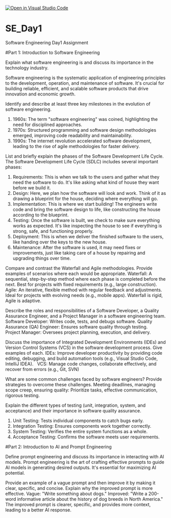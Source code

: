 [![Open in Visual Studio Code](https://classroom.github.com/assets/open-in-vscode-2e0aaae1b6195c2367325f4f02e2d04e9abb55f0b24a779b69b11b9e10269abc.svg)](https://classroom.github.com/online_ide?assignment_repo_id=15569697&assignment_repo_type=AssignmentRepo)
# SE_Day1
Software Engineering Day1 Assignment

#Part 1: Introduction to Software Engineering

Explain what software engineering is and discuss its importance in the technology industry.

Software engineering is the systematic application of engineering principles to the development, operation, and maintenance of software. It's crucial for building reliable, efficient, and scalable software products that drive innovation and economic growth.

Identify and describe at least three key milestones in the evolution of software engineering.
1. 1960s: The term "software engineering" was coined, highlighting the need for disciplined approaches.   
2. 1970s: Structured programming and software design methodologies emerged, improving code readability and maintainability.   
3. 1990s: The internet revolution accelerated software development, leading to the rise of agile methodologies for faster delivery.

List and briefly explain the phases of the Software Development Life Cycle.
The Software Development Life Cycle (SDLC) includes several important phases:
1. Requirements: This is when we talk to the users and gather what they need the software to do. It's like asking what kind of house they want before we build it.
2. Design: Here, we plan how the software will look and work. Think of it as drawing a blueprint for the house, deciding where everything will go.
3. Implementation: This is where we start building! The engineers write code and bring the software design to life, like constructing the house according to the blueprint.
4. Testing: Once the software is built, we check to make sure everything works as expected. It's like inspecting the house to see if everything is strong, safe, and functioning properly.
5. Deployment: This is when we deliver the finished software to the users, like handing over the keys to the new house.
6. Maintenance: After the software is used, it may need fixes or improvements, just like taking care of a house by repairing and upgrading things over time.

Compare and contrast the Waterfall and Agile methodologies. Provide examples of scenarios where each would be appropriate.
Waterfall: A sequential, step-by-step method where each phase is completed before the next. Best for projects with fixed requirements (e.g., large construction).
Agile: An iterative, flexible method with regular feedback and adjustments. Ideal for projects with evolving needs (e.g., mobile apps).
Waterfall is rigid, Agile is adaptive.

Describe the roles and responsibilities of a Software Developer, a Quality Assurance Engineer, and a Project Manager in a software engineering team.
Software Developer: Writes code, tests, and debugs software.
Quality Assurance (QA) Engineer: Ensures software quality through testing.   
Project Manager: Oversees project planning, execution, and delivery.

Discuss the importance of Integrated Development Environments (IDEs) and Version Control Systems (VCS) in the software development process. Give examples of each.
IDEs: Improve developer productivity by providing code editing, debugging, and build automation tools (e.g., Visual Studio Code, IntelliJ IDEA).   
VCS: Manage code changes, collaborate effectively, and recover from errors (e.g., Git, SVN)

What are some common challenges faced by software engineers? Provide strategies to overcome these challenges.
Meeting deadlines, managing scope creep, ensuring quality: Prioritize tasks, effective communication, rigorous testing.

Explain the different types of testing (unit, integration, system, and acceptance) and their importance in software quality assurance.
1. Unit Testing: Tests individual components to catch bugs early.
2. Integration Testing: Ensures components work together correctly.
3. System Testing: Verifies the entire system functions as a whole.
4. Acceptance Testing: Confirms the software meets user requirements.

#Part 2: Introduction to AI and Prompt Engineering


Define prompt engineering and discuss its importance in interacting with AI models.
Prompt engineering is the art of crafting effective prompts to guide AI models in generating desired outputs.
It's essential for maximizing AI potential.

Provide an example of a vague prompt and then improve it by making it clear, specific, and concise. Explain why the improved prompt is more effective.
Vague: "Write something about dogs."
Improved: "Write a 200-word informative article about the history of dog breeds in North America." The improved prompt is clearer, specific, and provides more context, leading to a better AI response.
